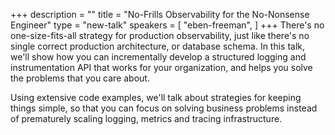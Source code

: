 +++
description = ""
title = "No-Frills Observability for the No-Nonsense Engineer"
type = "new-talk"
speakers = [
        "eben-freeman",
]
+++
There's no one-size-fits-all strategy for production observability, just like there's no single correct production architecture, or database schema. In this talk, we'll show how you can incrementally develop a structured logging and instrumentation API that works for your organization, and helps you solve the problems that you care about.

Using extensive code examples, we'll talk about strategies for keeping things simple, so that you can focus on solving business problems instead of prematurely scaling logging, metrics and tracing infrastructure.